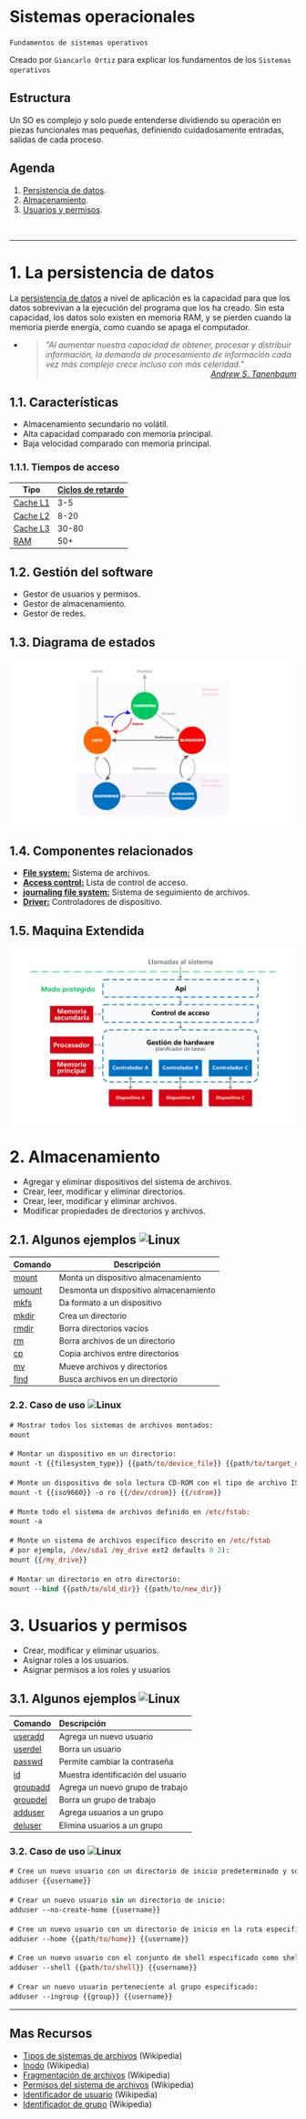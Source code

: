 # Sistemas operacionales
<p><code>Fundamentos de sistemas operativos</code></p>
<p>Creado por <code>Giancarlo Ortiz</code> para explicar los fundamentos de los <code>Sistemas operativos</code></p>

## Estructura
Un SO es complejo y solo puede entenderse dividiendo su operación en piezas funcionales mas pequeñas, definiendo cuidadosamente entradas, salidas de cada proceso.

## Agenda
1. [Persistencia de datos](#1-persistencia-de-datos).
1. [Almacenamiento](#2-almacenamiento).
1. [Usuarios y permisos](#3-usuarios-y-permisos).

<br>

---
# 1. La persistencia de datos
La [persistencia de datos][1_0] a nivel de aplicación es la capacidad para que los datos sobrevivan a la ejecución del programa que los ha creado. Sin esta capacidad, los datos solo existen en memoria RAM, y se pierden cuando la memoria pierde energía, como cuando se apaga el computador.

* ><i>"Al aumentar nuestra capacidad de obtener, procesar y distribuir información, la demanda de procesamiento de información cada vez más complejo crece incluso con más celeridad."</i><br><cite style="display:block; text-align: right">
[Andrew S. Tanenbaum](https://es.wikipedia.org/wiki/Andrew_S._Tanenbaum)</cite>

[1_0]:https://es.wikipedia.org/wiki/Persistencia_(inform%C3%A1tica)#


## 1.1. Características
* Almacenamiento secundario no volátil.
* Alta capacidad comparado con memoria principal.
* Baja velocidad comparado con memoria principal.


### 1.1.1. Tiempos de acceso
| Tipo | [Ciclos de retardo][11_1] |
|---|---|
| [Cache L1][11_2] | 3-5 |
| [Cache L2][11_2] | 8-20 |
| [Cache L3][11_2] | 30-80 |
| [RAM][11_3] | 50+ |

[11_1]:https://en.wikipedia.org/wiki/Clock_rate
[11_2]:https://en.wikipedia.org/wiki/Cache_hierarchy
[11_3]:https://en.wikipedia.org/wiki/Random-access_memory


## 1.2. Gestión del software
* Gestor de usuarios y permisos.
* Gestor de almacenamiento.
* Gestor de redes.


## 1.3. Diagrama de estados
![diagrama de estado](img/process_state_secondary.svg "Estados de una tarea")


## 1.4. Componentes relacionados
* [__File system:__][14_1] Sistema de archivos.
* [__Access control:__][14_2] Lista de control de acceso.
* [__journaling file system:__][14_3] Sistema de seguimiento de archivos.
* [__Driver:__][14_4] Controladores de dispositivo.

[14_1]:https://es.wikipedia.org/wiki/Sistema_de_archivos
[14_2]:https://es.wikipedia.org/wiki/Lista_de_control_de_acceso
[14_3]:https://es.wikipedia.org/wiki/Journaling
[14_4]:https://es.wikipedia.org/wiki/Controlador_de_dispositivo


## 1.5. Maquina Extendida
![mapa de procesos so](img/extended_machine_secondary.svg "Procesos maquina extendida")


# 2. Almacenamiento
* Agregar y eliminar dispositivos del sistema de archivos.
* Crear, leer, modificar y eliminar directorios.
* Crear, leer, modificar y eliminar archivos.
* Modificar propiedades de directorios y archivos.


## 2.1. Algunos ejemplos <img title="Linux" width="12" src="https://cdn.jsdelivr.net/gh/devicons/devicon/icons/linux/linux-original.svg"/>

| Comando |	Descripción |
|---|---|
| [mount][man_9] | Monta un dispositivo almacenamiento |
| [umount][man_10] | Desmonta un dispositivo almacenamiento |
| [mkfs][man_11] | Da formato a un dispositivo |
| [mkdir][man_12] | Crea un directorio |
| [rmdir][man_13] | Borra directorios vacíos |
| [rm][man_14] | Borra archivos de un directorio |
| [cp][man_15] | Copia archivos entre directorios |
| [mv][man_16] | Mueve archivos y directorios |
| [find][man_17] | Busca archivos en un directorio |

[man_9]:http://www.polarhome.com/service/man/?qf=mount&af=0&sf=0&of=Ubuntu&tf=2
[man_10]:http://www.polarhome.com/service/man/?qf=umount&af=0&sf=0&of=Ubuntu&tf=2
[man_11]:http://www.polarhome.com/service/man/?qf=mkfs&af=0&sf=0&of=Ubuntu&tf=2
[man_12]:http://www.polarhome.com/service/man/?qf=mkdir&af=0&sf=0&of=Ubuntu&tf=2
[man_13]:http://www.polarhome.com/service/man/?qf=rmdir&af=0&sf=0&of=Ubuntu&tf=2
[man_14]:http://www.polarhome.com/service/man/?qf=rm&af=0&sf=0&of=Ubuntu&tf=2
[man_15]:http://www.polarhome.com/service/man/?qf=cp&af=0&sf=0&of=Ubuntu&tf=2
[man_16]:http://www.polarhome.com/service/man/?qf=mv&af=0&sf=0&of=Ubuntu&tf=2
[man_17]:http://www.polarhome.com/service/man/?qf=find&af=0&sf=0&of=Ubuntu&tf=2


### 2.2. Caso de uso <img title="Linux" width="12" src="https://cdn.jsdelivr.net/gh/devicons/devicon/icons/linux/linux-original.svg"/>

```ps
# Mostrar todos los sistemas de archivos montados:
mount

# Montar un dispositivo en un directorio:
mount -t {{filesystem_type}} {{path/to/device_file}} {{path/to/target_directory}}

# Monte un dispositivo de solo lectura CD-ROM con el tipo de archivo ISO9660 en /cdrom:
mount -t {{iso9660}} -o ro {{/dev/cdrom}} {{/cdrom}}

# Monte todo el sistema de archivos definido en /etc/fstab:
mount -a

# Monte un sistema de archivos específico descrito en /etc/fstab 
# por ejemplo, /dev/sda1 /my_drive ext2 defaults 0 2):
mount {{/my_drive}}

# Montar un directorio en otro directorio:
mount --bind {{path/to/old_dir}} {{path/to/new_dir}}
```


# 3. Usuarios y permisos
* Crear, modificar y eliminar usuarios.
* Asignar roles a los usuarios.
* Asignar permisos a los roles y usuarios 


## 3.1. Algunos ejemplos <img title="Linux" width="12" src="https://cdn.jsdelivr.net/gh/devicons/devicon/icons/linux/linux-original.svg"/>

| Comando |	Descripción |
|:---|:---|
| [useradd][man_1] | Agrega un nuevo usuario |
| [userdel][man_2] | Borra un usuario |
| [passwd][man_3]  | Permite cambiar la contraseña |
| [id][man_4] | Muestra identificación del usuario |
| [groupadd][man_5] | Agrega un nuevo grupo de trabajo |
| [groupdel][man_6] | Borra un grupo de trabajo |
| [adduser][man_7] | Agrega usuarios a un grupo |
| [deluser][man_8] | Elimina usuarios a un grupo |

[man_1]:http://www.polarhome.com/service/man/?qf=useradd&af=0&sf=0&of=Ubuntu&tf=2
[man_2]:http://www.polarhome.com/service/man/?qf=userdel&af=0&sf=0&of=Ubuntu&tf=2
[man_3]:http://www.polarhome.com/service/man/?qf=passwd&af=0&sf=0&of=Ubuntu&tf=2
[man_4]:http://www.polarhome.com/service/man/?qf=id&af=0&sf=0&of=Ubuntu&tf=2
[man_5]:http://www.polarhome.com/service/man/?qf=groupadd&af=0&sf=0&of=Ubuntu&tf=2
[man_6]:http://www.polarhome.com/service/man/?qf=groupdel&af=0&sf=0&of=Ubuntu&tf=2
[man_7]:http://www.polarhome.com/service/man/?qf=adduser&af=0&sf=0&of=Ubuntu&tf=2
[man_8]:http://www.polarhome.com/service/man/?qf=deluser&af=0&sf=0&of=Ubuntu&tf=2


### 3.2. Caso de uso <img title="Linux" width="12" src="https://cdn.jsdelivr.net/gh/devicons/devicon/icons/linux/linux-original.svg"/>


```ps
# Cree un nuevo usuario con un directorio de inicio predeterminado y solicite al usuario que establezca una contraseña:
adduser {{username}}

# Crear un nuevo usuario sin un directorio de inicio:
adduser --no-create-home {{username}}

# Cree un nuevo usuario con un directorio de inicio en la ruta especificada:
adduser --home {{path/to/home}} {{username}}

# Cree un nuevo usuario con el conjunto de shell especificado como shell de inicio de sesión:
adduser --shell {{path/to/shell}} {{username}}

# Crear un nuevo usuario perteneciente al grupo especificado:
adduser --ingroup {{group}} {{username}}
```

---
## Mas Recursos
- [Tipos de sistemas de archivos](https://es.wikipedia.org/wiki/Tipos_de_acceso_por_sistema_operativo) (Wikipedia)
- [Inodo](https://es.wikipedia.org/wiki/Inodo) (Wikipedia)
- [Fragmentación de archivos](https://es.wikipedia.org/wiki/Fragmentaci%C3%B3n_de_un_sistema_de_ficheros) (Wikipedia)
- [Permisos del sistema de archivos](https://es.wikipedia.org/wiki/Permisos_de_acceso_a_archivos) (Wikipedia)
- [Identificador de usuario](https://es.wikipedia.org/wiki/Identificador_de_usuario) (Wikipedia)
- [Identificador de grupo](https://es.wikipedia.org/wiki/Identificador_de_grupo) (Wikipedia)
